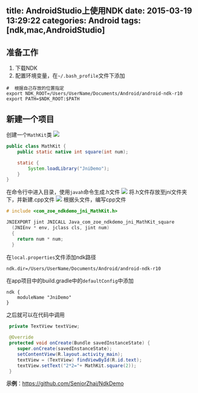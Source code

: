 title: AndroidStudio上使用NDK
date: 2015-03-19 13:29:22
categories: Android
tags: [ndk,mac,AndroidStudio]
---

<!--more-->
## 准备工作
1. 下载NDK
2. 配置环境变量，在`~/.bash_profile`文件下添加
```shell
#  根据自己存放的位置指定
export NDK_ROOT=/Users/UserName/Documents/Android/android-ndk-r10
export PATH=$NDK_ROOT:$PATH
```

## 新建一个项目
创建一个`MathKit`类
![](/img/15031901.png)
```java
public class MathKit {
	public static native int square(int num);

	static {
		System.loadLibrary("JniDemo");
	}
}
```
在命令行中进入目录，使用`javah`命令生成.h文件
![](/img/15031902.png)
将.h文件存放至jni文件夹下，并新建.cpp文件
![](/img/15031903.png)
根据头文件，编写cpp文件
```cpp
# include <com_zoe_ndkdemo_jni_MathKit.h>

JNIEXPORT jint JNICALL Java_com_zoe_ndkdemo_jni_MathKit_square
  (JNIEnv * env, jclass cls, jint num)
  {
    return num * num;
  }
```
在`local.properties`文件添加ndk路径
```
ndk.dir=/Users/UserName/Documents/Android/android-ndk-r10
```
在app项目中的build.gradle中的`defaultConfig`中添加
```
ndk {
	moduleName "JniDemo"
}
```
之后就可以在代码中调用
```java
 private TextView textView;
 
 @Override
 protected void onCreate(Bundle savedInstanceState) {
    super.onCreate(savedInstanceState);
    setContentView(R.layout.activity_main);
    textView = (TextView) findViewById(R.id.text);
    textView.setText("2*2="+ MathKit.square(2));
 }
```
**示例**：<https://github.com/SeniorZhai/NdkDemo>
